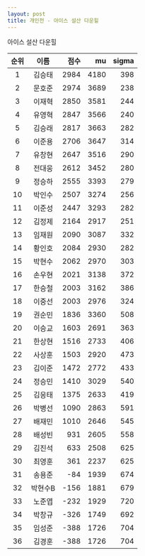 ```yaml
---
layout: post
title: 개인전 - 아이스 설산 다운힐
---
```


아이스 설산 다운힐

| 순위 | 이름 | 점수 | mu | sigma |
|:---:|:---:|---:|---:|---:|
| 1 | 김승태 | 2984 | 4180 | 398 |
| 2 | 문호준 | 2974 | 3689 | 238 |
| 3 | 이재혁 | 2850 | 3581 | 244 |
| 4 | 유영혁 | 2847 | 3566 | 240 |
| 5 | 김승래 | 2817 | 3663 | 282 |
| 6 | 이준용 | 2706 | 3647 | 314 |
| 7 | 유창현 | 2647 | 3516 | 290 |
| 8 | 전대웅 | 2612 | 3452 | 280 |
| 9 | 정승하 | 2555 | 3393 | 279 |
| 10 | 박인수 | 2507 | 3274 | 256 |
| 11 | 이준성 | 2447 | 3293 | 282 |
| 12 | 김정제 | 2164 | 2917 | 251 |
| 13 | 임재원 | 2090 | 3087 | 332 |
| 14 | 황인호 | 2084 | 2930 | 282 |
| 15 | 박현수 | 2062 | 2970 | 303 |
| 16 | 손우현 | 2021 | 3138 | 372 |
| 17 | 한승철 | 2003 | 3162 | 386 |
| 18 | 이중선 | 2003 | 2976 | 324 |
| 19 | 권순민 | 1836 | 3360 | 508 |
| 20 | 이승교 | 1603 | 2691 | 363 |
| 21 | 한상현 | 1516 | 2733 | 406 |
| 22 | 사상훈 | 1503 | 2920 | 473 |
| 23 | 김이준 | 1472 | 2772 | 433 |
| 24 | 정승민 | 1410 | 3029 | 540 |
| 25 | 김응태 | 1375 | 2633 | 419 |
| 26 | 박병선 | 1090 | 2863 | 591 |
| 27 | 배재민 | 1010 | 2646 | 545 |
| 28 | 배성빈 | 931 | 2605 | 558 |
| 29 | 김진석 | 633 | 2508 | 625 |
| 30 | 최영훈 | 361 | 2237 | 625 |
| 31 | 송용준 | -84 | 1939 | 674 |
| 32 | 박현수B | -156 | 1881 | 679 |
| 33 | 노준엽 | -232 | 1929 | 720 |
| 34 | 박창규 | -326 | 1749 | 692 |
| 35 | 임성준 | -388 | 1726 | 704 |
| 36 | 김경훈 | -388 | 1726 | 704 |
